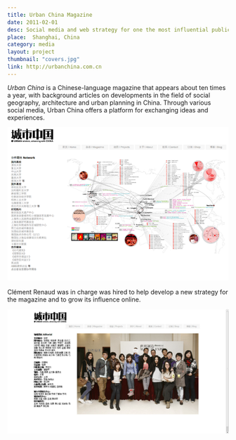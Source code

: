 ```yaml
---
title: Urban China Magazine
date: 2011-02-01
desc: Social media and web strategy for one the most influential publication about urban planning in China.
place:  Shanghai, China
category: media
layout: project
thumbnail: "covers.jpg"
link: http://urbanchina.com.cn
---
```


*Urban China* is a Chinese-language magazine that appears about ten times a year, with background articles on developments in the field of social geography, architecture and urban planning in China. Through various social media, Urban China offers a platform for exchanging ideas and experiences.

![](Screen-Shot-2011-12-13-at-3.52.02-PM.png)

Clément Renaud was in charge was hired to help develop a new strategy for the magazine and to grow its influence online.

![](workspace-1_069-1357210858.jpg)
